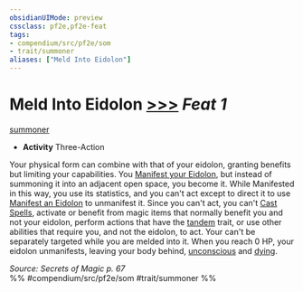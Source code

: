 ```yaml
---
obsidianUIMode: preview
cssclass: pf2e,pf2e-feat
tags:
- compendium/src/pf2e/som
- trait/summoner
aliases: ["Meld Into Eidolon"]
---
```

# Meld Into Eidolon  [>>>](../../Rules/core-rulebook/chapter-9-playing-the-game.md#Actions "Three-Action") *Feat 1*  
[summoner](../../Rules/traits/summoner-som.md)  

- **Activity** Three-Action

Your physical form can combine with that of your eidolon, granting benefits but limiting your capabilities. You [Manifest your Eidolon](../../Rules/actions/manifest-eidolon-som.md), but instead of summoning it into an adjacent open space, you become it. While Manifested in this way, you use its statistics, and you can't act except to direct it to use [Manifest an Eidolon](../../Rules/actions/manifest-eidolon-som.md) to unmanifest it. Since you can't act, you can't [Cast Spells](../../Rules/actions/cast-a-spell.md), activate or benefit from magic items that normally benefit you and not your eidolon, perform actions that have the [tandem](../../Rules/traits/tandem-som.md) trait, or use other abilities that require you, and not the eidolon, to act. Your can't be separately targeted while you are melded into it. When you reach 0 HP, your eidolon unmanifests, leaving your body behind, [unconscious](../../Rules/conditions.md#Unconscious) and [dying](../../Rules/conditions.md#Dying).

*Source: Secrets of Magic p. 67*  
%% #compendium/src/pf2e/som #trait/summoner %%